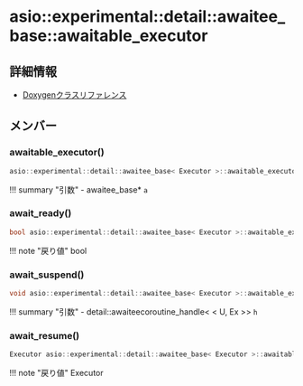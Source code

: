 # asio::experimental::detail::awaitee_base::awaitable_executor



## 詳細情報

- [Doxygenクラスリファレンス](https://lang-ship.com/reference/ESP32/latest/classasio_1_1experimental_1_1detail_1_1awaitee__base_1_1awaitable__executor.html)

## メンバー

### awaitable_executor()



```c
asio::experimental::detail::awaitee_base< Executor >::awaitable_executor::awaitable_executor(awaitee_base *a)
```

!!! summary "引数"
	- awaitee_base* `a` 



### await_ready()



```c
bool asio::experimental::detail::awaitee_base< Executor >::awaitable_executor::await_ready() const noexcept
```

!!! note "戻り値"
	bool



### await_suspend()



```c
void asio::experimental::detail::awaitee_base< Executor >::awaitable_executor::await_suspend(coroutine_handle< detail::awaitee< U, Ex >> h) noexcept
```

!!! summary "引数"
	- detail::awaiteecoroutine_handle< < U, Ex >> `h` 



### await_resume()



```c
Executor asio::experimental::detail::awaitee_base< Executor >::awaitable_executor::await_resume()
```

!!! note "戻り値"
	Executor



